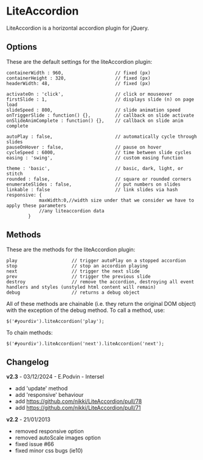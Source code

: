 # LiteAccordion
LiteAccordion is a horizontal accordion plugin for jQuery. 

## Options
These are the default settings for the liteAccordion plugin:
```
containerWidth : 960,                   // fixed (px)
containerHeight : 320,                  // fixed (px)
headerWidth: 48,                        // fixed (px)

activateOn : 'click',                   // click or mouseover
firstSlide : 1,                         // displays slide (n) on page load
slideSpeed : 800,                       // slide animation speed
onTriggerSlide : function() {},         // callback on slide activate
onSlideAnimComplete : function() {},    // callback on slide anim complete

autoPlay : false,                       // automatically cycle through slides
pauseOnHover : false,                   // pause on hover
cycleSpeed : 6000,                      // time between slide cycles
easing : 'swing',                       // custom easing function

theme : 'basic',                        // basic, dark, light, or stitch
rounded : false,                        // square or rounded corners
enumerateSlides : false,                // put numbers on slides
linkable : false                        // link slides via hash
responsive: {
            maxWidth:0,//width size under that we consider we have to apply these parameters
            //any liteaccordion data
        }
```

## Methods

These are the methods for the liteAccordion plugin:

```
play					// trigger autoPlay on a stopped accordion
stop					// stop an accordion playing
next					// trigger the next slide
prev					// trigger the previous slide
destroy					// remove the accordion, destroying all event handlers and styles (unstyled html content will remain)
debug					// returns a debug object
```

All of these methods are chainable (i.e. they return the original DOM object) with the exception of the debug method.  To call a method, use:

```
$('#yourdiv').liteAccordion('play');
```

To chain methods:

```
$('#yourdiv').liteAccordion('next').liteAccordion('next');
```

## Changelog

**v2.3** - 03/12/2024 - E.Podvin - Intersel
- add 'update' method
- add 'responsive' behaviour
- add https://github.com/nikki/LiteAccordion/pull/78
- add https://github.com/nikki/LiteAccordion/pull/71

**v2.2** - 21/01/2013
 - removed responsive option
 - removed autoScale images option
 - fixed issue #66
 - fixed minor css bugs (ie10)

